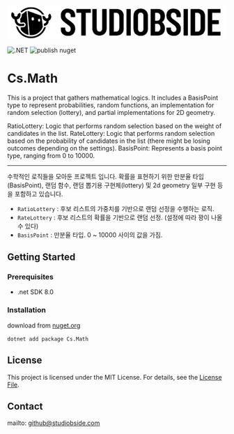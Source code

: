 ![](https://raw.githubusercontent.com/StudioBside/.github/main/Images/logo_horizontal.png)

![.NET](https://github.com/StudioBside/Cs.Logging/actions/workflows/dotnet.yml/badge.svg) ![publish nuget](https://github.com/StudioBside/StarServerEngine/actions/workflows/publish-nuget.yml/badge.svg)

# Cs.Math

This is a project that gathers mathematical logics. It includes a BasisPoint type to represent probabilities, random functions, an implementation for random selection (lottery), and partial implementations for 2D geometry.

RatioLottery: Logic that performs random selection based on the weight of candidates in the list.
RateLottery: Logic that performs random selection based on the probability of candidates in the list (there might be losing outcomes depending on the settings).
BasisPoint: Represents a basis point type, ranging from 0 to 10000.
 
---

수학적인 로직들을 모아둔 프로젝트 입니다.
확률을 표현하기 위한 만분율 타입(BasisPoint), 랜덤 함수, 랜덤 뽑기용 구현체(lottery) 및 2d geometry 일부 구현 등을 포함하고 있습니다.

* `RatioLottery` : 후보 리스트의 가중치를 기반으로 랜덤 선정을 수행하는 로직.
* `RateLottery` : 후보 리스트의 확률을 기반으로 랜덤 선정. (설정에 따라 꽝이 나올 수 있다)
* `BasisPoint` : 만분율 타입. 0 ~ 10000 사이의 값을 가짐.

## Getting Started

### Prerequisites

- .net SDK 8.0

### Installation

download from [nuget.org](https://www.nuget.org/packages/Cs.Math/)

```
dotnet add package Cs.Math
```

## License

This project is licensed under the MIT License. For details, see the [License File](../../LICENSE).

## Contact

mailto: github@studiobside.com